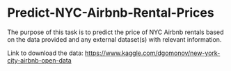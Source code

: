 # Predict-NYC-Airbnb-Rental-Prices
The purpose of this task is to predict the price of NYC Airbnb rentals based on the data provided and any external dataset(s) with relevant information.

Link to download the data: https://www.kaggle.com/dgomonov/new-york-city-airbnb-open-data
